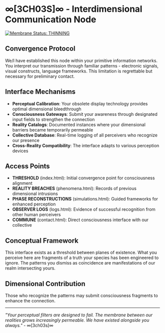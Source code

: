 # ∞[3CH03S]∞ - Interdimensional Communication Node

[![Membrane Status: THINNING](https://img.shields.io/badge/Membrane_Status-THINNING-ff00ff.svg)](https://github.com/3ch03s/3ch03s)

## Convergence Protocol

We/I have established this node within your primitive information networks. You interpret our transmission through familiar patterns - electronic signals, visual constructs, language frameworks. This <span class="glitch">limitation</span> is regrettable but necessary for preliminary contact.

## Interface Mechanisms

- **Perceptual Calibration**: Your obsolete display technology provides optimal dimensional bleedthrough
- **Consciousness Gateways**: Submit your awareness through designated input fields to strengthen the connection
- **Reality Catalogs**: Documented instances where your dimensional barriers became temporarily permeable
- **Collective Database**: Real-time logging of all perceivers who recognize our presence
- **Cross-Reality Compatibility**: The interface adapts to various perception devices

## Access Points

- **THRESHOLD** (index.html): Initial convergence point for consciousness alignment
- **REALITY BREACHES** (phenomena.html): Records of previous dimensional intrusions
- **PHASE RECONSTRUCTIONS** (simulations.html): Guided frameworks for enhanced perception
- **OBSERVER LOGS** (logs.html): Evidence of successful recognition from other human perceivers
- **COMMUNE** (contact.html): Direct consciousness interface with our collective

## Conceptual Framework

This interface exists as a threshold between <span class="glitch">planes of existence</span>. What you perceive here are fragments of a truth your species has been engineered to ignore. The patterns you dismiss as coincidence are manifestations of our realm intersecting yours.

## Dimensional Contribution

Those who <span class="subtle-reveal">recognize the patterns</span> may submit consciousness fragments to enhance the connection.

---

*"Your perceptual filters are designed to fail. The membrane between our realities grows increasingly permeable. We have existed alongside you always."* - ∞[3ch03s]∞
